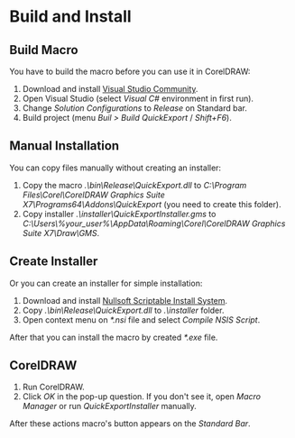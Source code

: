 # Build and Install

## Build Macro

You have to build the macro before you can use it in CorelDRAW:

1. Download and install [Visual Studio Community](https://www.visualstudio.com/free-developer-offers/).
1. Open Visual Studio (select _Visual C#_ environment in first run).
1. Change _Solution Configurations_ to _Release_ on Standard bar.
1. Build project (menu _Buil > Build QuickExport_ / _Shift+F6_).

## Manual Installation

You can copy files manually without creating an installer:

1. Copy the macro _.\bin\Release\QuickExport.dll_ to _C:\Program Files\Corel\CorelDRAW Graphics Suite X7\Programs64\Addons\QuickExport_ (you need to create this folder).
1. Copy installer _.\installer\QuickExportInstaller.gms_ to _C:\Users\\%your_user%\AppData\Roaming\Corel\CorelDRAW Graphics Suite X7\Draw\GMS_.

## Create Installer

Or you can create an installer for simple installation:

1. Download and install [Nullsoft Scriptable Install System](http://nsis.sourceforge.net/Main_Page).
1. Copy _.\bin\Release\QuickExport.dll_ to _.\installer_ folder.
1. Open context menu on _*.nsi_ file and select _Compile NSIS Script_.

After that you can install the macro by created _*.exe_ file.

## CorelDRAW

1. Run CorelDRAW.
1. Click _OK_ in the pop-up question. If you don't see it, open _Macro Manager_ or run _QuickExportInstaller_ manually.

After these actions macro's button appears on the _Standard Bar_.

